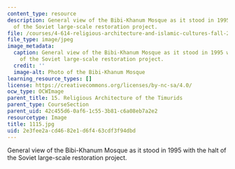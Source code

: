 ```yaml
---
content_type: resource
description: General view of the Bibi-Khanum Mosque as it stood in 1995 with the halt
  of the Soviet large-scale restoration project.
file: /courses/4-614-religious-architecture-and-islamic-cultures-fall-2002/2e3fee2acd4682e1d6f463cdf3f94dbd_1115.jpg
file_type: image/jpeg
image_metadata:
  caption: General view of the Bibi-Khanum Mosque as it stood in 1995 with the halt
    of the Soviet large-scale restoration project.
  credit: ''
  image-alt: Photo of the Bibi-Khanum Mosque
learning_resource_types: []
license: https://creativecommons.org/licenses/by-nc-sa/4.0/
ocw_type: OCWImage
parent_title: 15. Religious Architecture of the Timurids
parent_type: CourseSection
parent_uid: 42c455d6-0af6-1c55-3b81-c6a08eb7a2e2
resourcetype: Image
title: 1115.jpg
uid: 2e3fee2a-cd46-82e1-d6f4-63cdf3f94dbd
---
```

General view of the Bibi-Khanum Mosque as it stood in 1995 with the halt of the Soviet large-scale restoration project.